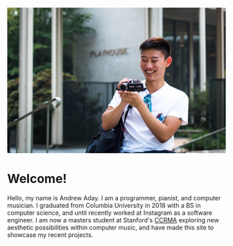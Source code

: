 

![Profile Photo](/assets/images/profile_photo.jpg)
# Welcome!

Hello, my name is Andrew Aday. I am a programmer, pianist, and computer musician. I graduated from Columbia University in 2018 with a BS in computer science, and until recently worked at Instagram as a software engineer. I am now a masters student at Stanford's [CCRMA](https://ccrma.stanford.edu/) exploring new aesthetic possibilities within computer music, and have made this site to showcase my recent projects.
